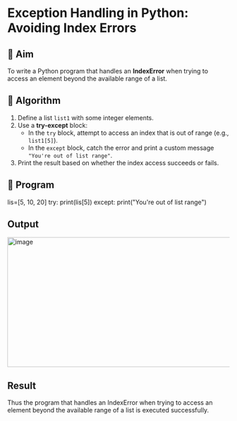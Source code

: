 # Exception Handling in Python: Avoiding Index Errors

## 🎯 Aim
To write a Python program that handles an **IndexError** when trying to access an element beyond the available range of a list.

## 🧠 Algorithm
1. Define a list `list1` with some integer elements.
2. Use a **try-except** block:
   - In the `try` block, attempt to access an index that is out of range (e.g., `list1[5]`).
   - In the `except` block, catch the error and print a custom message `"You're out of list range"`.
3. Print the result based on whether the index access succeeds or fails.

## 🧾 Program
lis=[5, 10, 20]
try:
    print(lis[5])
except:
    print("You're out of list range")

## Output
<img width="614" height="294" alt="image" src="https://github.com/user-attachments/assets/5dfa3ba8-f544-450c-bee1-a4210203a3aa" />

## Result
Thus the program that handles an IndexError when trying to access an element beyond the available range of a list is executed successfully.


